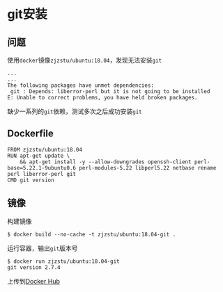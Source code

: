 
# git安装

## 问题

使用`docker`镜像`zjzstu/ubuntu:18.04`，发现无法安装`git`

```
...
...
The following packages have unmet dependencies:
 git : Depends: liberror-perl but it is not going to be installed
E: Unable to correct problems, you have held broken packages.
```

缺少一系列的`git`依赖，测试多次之后成功安装`git`

## Dockerfile

```
FROM zjzstu/ubuntu:18.04
RUN apt-get update \
	&& apt-get install -y --allow-downgrades openssh-client perl-base=5.22.1-9ubuntu0.6 perl-modules-5.22 libperl5.22 netbase rename perl liberror-perl git
CMD git version 
```

## 镜像

构建镜像

```
$ docker build --no-cache -t zjzstu/ubuntu:18.04-git .
```

运行容器，输出`git`版本号

```
$ docker run zjzstu/ubuntu:18.04-git 
git version 2.7.4
```

上传到[Docker Hub](https://hub.docker.com/r/zjzstu/ubuntu)
